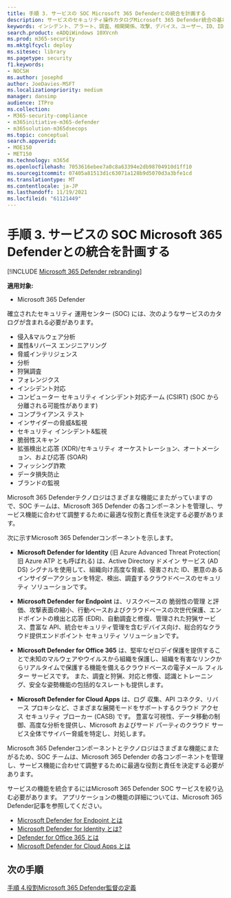 ```yaml
---
title: 手順 3. サービスの SOC Microsoft 365 Defenderとの統合を計画する
description: サービスのセキュリティ操作カタログMicrosoft 365 Defender統合の基本。
keywords: インシデント、アラート、調査、相関関係、攻撃、デバイス、ユーザー、ID、ID、メールボックス、メール、365、microsoft、m365、インシデント対応、サイバー攻撃、secops、セキュリティ操作、soc
search.product: eADQiWindows 10XVcnh
ms.prod: m365-security
ms.mktglfcycl: deploy
ms.sitesec: library
ms.pagetype: security
f1.keywords:
- NOCSH
ms.author: josephd
author: JoeDavies-MSFT
ms.localizationpriority: medium
manager: dansimp
audience: ITPro
ms.collection:
- M365-security-compliance
- m365initiative-m365-defender
- m365solution-m365dsecops
ms.topic: conceptual
search.appverid:
- MOE150
- MET150
ms.technology: m365d
ms.openlocfilehash: 7053616ebee7a0c8a63394e2db98704910d1ff10
ms.sourcegitcommit: 07405a81513d1c63071a128b9d5070d3a3bfe1cd
ms.translationtype: MT
ms.contentlocale: ja-JP
ms.lasthandoff: 11/19/2021
ms.locfileid: "61121449"
---
```

# <a name="step-3-plan-for-microsoft-365-defender-integration-with-your-soc-catalog-of-services"></a>手順 3. サービスの SOC Microsoft 365 Defenderとの統合を計画する

[!INCLUDE [Microsoft 365 Defender rebranding](../includes/microsoft-defender.md)]

**適用対象:**
- Microsoft 365 Defender

確立されたセキュリティ 運用センター (SOC) には、次のようなサービスのカタログが含まれる必要があります。

- 侵入&マルウェア分析
- 属性&リバース エンジニアリング
- 脅威インテリジェンス
- 分析
- 狩猟調査
- フォレンジクス
- インシデント対応 
- コンピューター セキュリティ インシデント対応チーム (CSIRT) (SOC から分離される可能性があります) 
- コンプライアンス テスト
- インサイダーの脅威&監視
- セキュリティ インシデント&監視 
- 脆弱性スキャン
- 拡張検出と応答 (XDR)/セキュリティ オーケストレーション、オートメーション、および応答 (SOAR)
- フィッシング詐欺
- データ損失防止
- ブランドの監視

Microsoft 365 Defenderテクノロジはさまざまな機能にまたがっていますので、SOC チームは、Microsoft 365 Defender の各コンポーネントを管理し、サービス機能に合わせて調整するために最適な役割と責任を決定する必要があります。

次に示すMicrosoft 365 Defenderコンポーネントを示します。

- **Microsoft Defender for Identity** (旧 Azure Advanced Threat Protection( 旧 Azure ATP とも呼ばれる) は、Active Directory ドメイン サービス (AD DS) シグナルを使用して、組織向け高度な脅威、侵害された ID、悪意のあるインサイダーアクションを特定、検出、調査するクラウドベースのセキュリティ ソリューションです。

- **Microsoft Defender for Endpoint** は、リスクベースの 脆弱性の管理 と評価、攻撃表面の縮小、行動ベースおよびクラウドベースの次世代保護、エンドポイントの検出と応答 (EDR)、自動調査と修復、管理された狩猟サービス、豊富な API、統合セキュリティ管理を含むデバイス向け、総合的なクラウド提供エンドポイント セキュリティ ソリューションです。

 - **Microsoft Defender for Office 365** は、堅牢なゼロデイ保護を提供することで未知のマルウェアやウイルスから組織を保護し、組織を有害なリンクからリアルタイムで保護する機能を備えるクラウドベースの電子メール フィルター サービスです。 また、調査と狩猟、対応と修復、認識とトレーニング、安全な姿勢機能の包括的なスレートも提供します。

- **Microsoft Defender for Cloud Apps** は、ログ 収集、API コネクタ、リバース プロキシなど、さまざまな展開モードをサポートするクラウド アクセス セキュリティ ブローカー (CASB) です。 豊富な可視性、データ移動の制御、高度な分析を提供し、Microsoft およびサード パーティのクラウド サービス全体でサイバー脅威を特定し、対処します。

Microsoft 365 Defenderコンポーネントとテクノロジはさまざまな機能にまたがるため、SOC チームは、Microsoft 365 Defender の各コンポーネントを管理し、サービス機能に合わせて調整するために最適な役割と責任を決定する必要があります。

サービスの機能を統合するにはMicrosoft 365 Defender SOC サービスを絞り込む必要があります。 アプリケーションの機能の詳細については、Microsoft 365 Defender記事を参照してください。

- [Microsoft Defender for Endpoint とは](/defender-endpoint/microsoft-defender-endpoint)
- [Microsoft Defender for Identity とは?](/defender-for-identity/what-is)
- [Defender for Office 365 とは](/office-365-security/defender-for-office-365)
- [Microsoft Defender for Cloud Apps とは](/cloud-app-security/what-is-cloud-app-security)

## <a name="next-step"></a>次の手順

[手順 4.役割Microsoft 365 Defender監督の定義](integrate-microsoft-365-defender-secops-roles.md)
